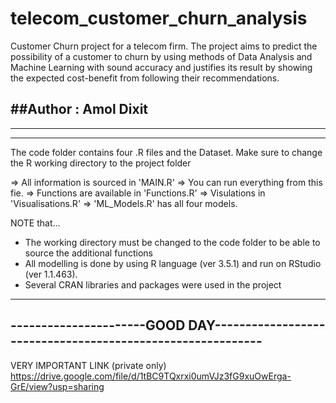 # telecom_customer_churn_analysis
Customer Churn project for a telecom firm. The project aims to predict the possibility of a customer to churn by using methods of Data Analysis and Machine Learning with sound accuracy and justifies its result by showing the expected cost-benefit from following their recommendations. 



##Author : Amol Dixit
-----------------------------------------------------------------------------------------
-----------------------------------------------------------------------------------------
-----------------------------------------------------------------------------------------
The code folder contains four .R files and the Dataset.
Make sure to change the R working directory to 
the project folder

=> All information is sourced in 'MAIN.R'
=> You can run everything from this fie.
=> Functions are available in 'Functions.R'
=> Visulations in 'Visualisations.R'
=> 'ML_Models.R' has all four models.

NOTE that...
- The working directory must be changed to the code folder 
  to be able to source the additional functions
- All modelling is done by using R language (ver 3.5.1) 
  and run on RStudio (ver 1.1.463). 
- Several CRAN libraries and packages were used in the project 

-----------------------------------------------------------------------------------------
----------------------GOOD DAY-----------------------------------------------------------
-----------------------------------------------------------------------------------------

VERY IMPORTANT LINK (private only)
https://drive.google.com/file/d/1tBC9TQxrxi0umVJz3fG9xuOwErga-GrE/view?usp=sharing
